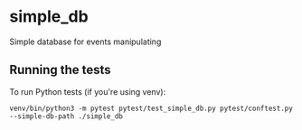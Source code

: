 # simple_db
Simple database for events manipulating

## Running the tests

To run Python tests (if you're using venv):
```
venv/bin/python3 -m pytest pytest/test_simple_db.py pytest/conftest.py --simple-db-path ./simple_db
```
